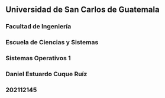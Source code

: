 ## Universidad de San Carlos de Guatemala

### Facultad de Ingeniería

### Escuela de Ciencias y Sistemas

### Sistemas Operativos 1

### Daniel Estuardo Cuque Ruíz

### 202112145